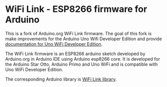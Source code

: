 # WiFi Link - ESP8266 firmware for Arduino

This is a fork of Arduino.org WiFi Link firmware. The goal of this fork is make improvements for the Arduino Uno Wifi Developer Edition and provide [documentation for Uno WiFi Developer Edition](./UNOWIFI_DEV_ED.md).

The WiFi Link firmware is an ESP8266 arduino sketch developed by Arduino.org in Arduino IDE using Arduino esp8266 core. It is developed for the Arduino Star Otto, Arduino Primo and Uno WiFi and is compatible with Uno WiFi Developer Edition.

The corresponding Arduino library is [WiFi Link library](https://github.com/arduino-org/arduino-library-wifilink).


